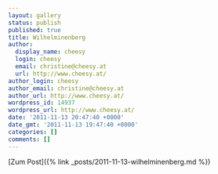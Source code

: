 ```yaml
---
layout: gallery
status: publish
published: true
title: Wilhelminenberg
author:
  display_name: cheesy
  login: cheesy
  email: christine@cheesy.at
  url: http://www.cheesy.at/
author_login: cheesy
author_email: christine@cheesy.at
author_url: http://www.cheesy.at/
wordpress_id: 14937
wordpress_url: http://www.cheesy.at/
date: '2011-11-13 20:47:40 +0000'
date_gmt: '2011-11-13 19:47:40 +0000'
categories: []
comments: []
---
```


[Zum Post]({% link _posts/2011-11-13-wilhelminenberg.md %})
